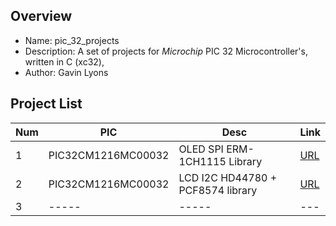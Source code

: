 Overview
--------------------------------------------
* Name: pic_32_projects
* Description: A set of projects for  *Microchip* PIC 32 Microcontroller's,
written in C (xc32), 
* Author: Gavin Lyons

Project List
-----------------------------------------

| Num | PIC | Desc | Link |
| --- | --- | --- |--- |
| 1  | PIC32CM1216MC00032 |  OLED SPI ERM-1CH1115 Library |[URL](projects/OLEDCH1115/) |
| 2  | PIC32CM1216MC00032 | LCD I2C HD44780  + PCF8574 library |[URL](projects/HD44780/)  |
| 3  | ----- | ----- | --- |


